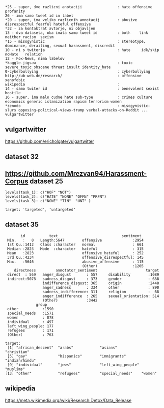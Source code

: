     *25 - super, dve razlicni anotaciji                : hate offensive profanity
    26 - ima samo tweet id in label
    *20 - super, ima veliko razlicnih annotacij        : abusive disrespectful fearful hateful offensive 
    *32 - za kontaktrat avtorje, ni objavljen
    13 - dva dataseta, oba imata samo tweet id         : both    link    neither racism  sexism     
    *15 - misogynistic                                 : stereotype, dominance, derailing, sexual harassment, discredit
    10 - ni s twiterja                                 : hate     idk/skip noHate   relation
    12 - Fox-News, nima labelov
    *kaggle-jigsaw                                     : toxic severe_toxic obscene threat insult identity_hate
    0-cyberbullying                                    : cyberbullying
    http://ub-web.de/research/                         : offensive xenofobic
    wikipedia                                          : 
    14 - samo twiter id                                : benevolent sexist hostile
    16 - super, ima malo cudne hate sub-type           : crimes culture economics generic islamization rapism terrorism women
    *zenodo                                            : misogynistic-slurs opposing-political-views-trump verbal-attacks-on-Reddit ...
    vulgartwitter


vulgartwitter 
------------

https://github.com/ericholgate/vulgartwitter

dataset 32
------------

https://github.com/Mrezvan94/Harassment-Corpus
dataset 25
---------------

```
levels(task_1): c("HOF" "NOT")
levels(task_2): c("HATE" "NONE" "OFFN" "PRFN")
levels(task_3): c("NONE" "TIN"  "UNT" )
```

```
target: 'targeted', 'untargeted'
```

dataset 35
------------

```
       id           text                             sentiment   
 Min.   :   0   Length:5647        offensive              :2954  
 1st Qu.:1412   Class :character   normal                 : 661  
 Median :2823   Mode  :character   hateful                : 315  
 Mean   :2823                      offensive_hateful      : 252  
 3rd Qu.:4234                      offensive_disrespectful: 145  
 Max.   :5646                      abusive_offensive      : 115  
                                   (Other)                :1205  
    directness         annotator_sentiment                      target    
 direct  : 569   anger_disgust       : 557     disability        :1089  
 indirect:5078   sadness_disgust     : 373     gender            : 638  
                 indifference_disgust: 365     origin            :2448  
                 anger_sadness       : 334     other             : 890  
                 sadness_indifference: 311     religion          :  68  
                 anger_indifference  : 265     sexual_orientation: 514  
                 (Other)             :3442                              
              group     
 other           :1590  
 special_needs   :1571  
 women           : 878  
 individual      : 497  
 left_wing_people: 177  
 refugees        : 171  
 (Other)         : 763  
```

```
target: 
 [1] "african_descent"  "arabs"            "asians"           "christian"       
 [5] "gay"              "hispanics"        "immigrants"       "indian/hindu"    
 [9] "individual"       "jews"             "left_wing_people" "muslims"         
[13] "other"            "refugees"         "special_needs"    "women" 
```

wikipedia
------------

https://meta.wikimedia.org/wiki/Research:Detox/Data_Release
